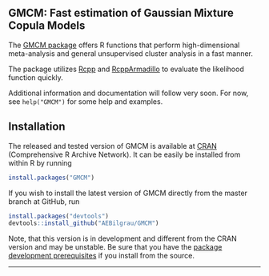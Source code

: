 
GMCM: Fast estimation of Gaussian Mixture Copula Models
-------------------------------------------------------

The [GMCM package](http://cran.r-project.org/package=GMCM) offers R functions that perform high-dimensional meta-analysis and general unsupervised cluster analysis in a fast manner.

The package utilizes [Rcpp](https://github.com/RcppCore/Rcpp) and [RcppArmadillo](https://github.com/RcppCore/RcppArmadillo) to evaluate the likelihood function quickly.

Additional information and documentation will follow very soon. For now, see `help("GMCM")` for some help and examples.

## Installation

The released and tested version of GMCM is available at
[CRAN](http://cran.r-project.org/package=GMCM) (Comprehensive R Archive Network). It can be easily be installed from within R by running 

```R
install.packages("GMCM")
```

If you wish to install the latest version of GMCM directly from the master branch at GitHub, run 

```R
install.packages("devtools")
devtools::install_github("AEBilgrau/GMCM")
```

Note, that this version is in development and different from the CRAN version and may be unstable. Be sure that you have the 
[package development prerequisites](http://www.rstudio.com/ide/docs/packages/prerequisites) if you install from the source.

---
